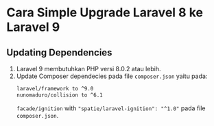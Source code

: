 # Cara Simple Upgrade Laravel 8 ke Laravel 9

## Updating Dependencies
1. Laravel 9 membutuhkan PHP versi 8.0.2 atau lebih.
2. Update Composer dependecies pada file ```composer.json``` yaitu pada:
    ```sh
    laravel/framework to ^9.0
    nunomaduro/collision to ^6.1

    ```
    ```facade/ignition``` with ```"spatie/laravel-ignition": "^1.0"``` pada file ```composer.json```.    

